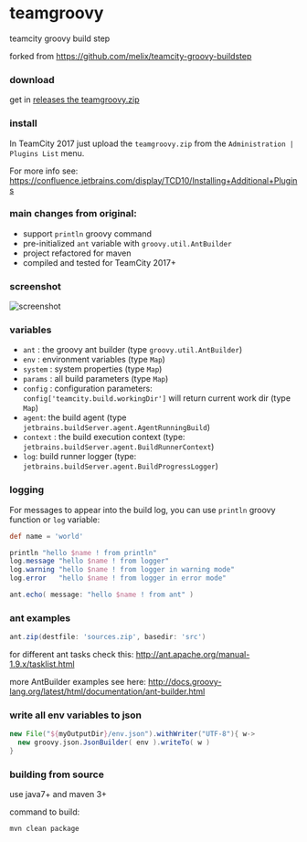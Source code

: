 # teamgroovy
teamcity groovy build step

forked from https://github.com/melix/teamcity-groovy-buildstep

### download 

get in [releases the teamgroovy.zip](https://github.com/dlukyanov/teamgroovy/releases)

### install

In TeamCity 2017 just upload the `teamgroovy.zip` from the `Administration | Plugins List` menu.

For more info see: https://confluence.jetbrains.com/display/TCD10/Installing+Additional+Plugins

### main changes from original:

* support `println` groovy command
* pre-initialized `ant` variable with `groovy.util.AntBuilder`
* project refactored for maven
* compiled and tested for TeamCity 2017+

### screenshot

![screenshot](https://raw.githubusercontent.com/dlukyanov/teamgroovy/master/assets/teamgroovy.png)

### variables

* `ant` : the groovy ant builder (type `groovy.util.AntBuilder`)
* `env` : environment variables (type `Map`)
* `system` : system properties (type `Map`)
* `params` : all build parameters (type `Map`)
* `config` : configuration parameters: <code>config['teamcity.build.workingDir']</code> will return current work dir (type `Map`)
* `agent`: the build agent (type `jetbrains.buildServer.agent.AgentRunningBuild`)
* `context` : the build execution context (type: `jetbrains.buildServer.agent.BuildRunnerContext`)
* `log`: build runner logger (type: `jetbrains.buildServer.agent.BuildProgressLogger`)

### logging

For messages to appear into the build log, you can use `println` groovy function or `log` variable:

```groovy
def name = 'world'

println "hello $name ! from println"
log.message "hello $name ! from logger"
log.warning "hello $name ! from logger in warning mode"
log.error   "hello $name ! from logger in error mode"

ant.echo( message: "hello $name ! from ant" )
```

### ant examples

```groovy
ant.zip(destfile: 'sources.zip', basedir: 'src')
```

for different ant tasks check this: http://ant.apache.org/manual-1.9.x/tasklist.html

more AntBuilder examples see here: http://docs.groovy-lang.org/latest/html/documentation/ant-builder.html

### write all env variables to json

```groovy
new File("${myOutputDir}/env.json").withWriter("UTF-8"){ w->
  new groovy.json.JsonBuilder( env ).writeTo( w )
}
```

### building from source

use java7+ and maven 3+

command to build:
```
mvn clean package
```


